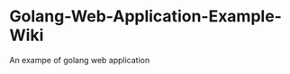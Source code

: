 Golang-Web-Application-Example-Wiki
===================================

An exampe of golang web application
